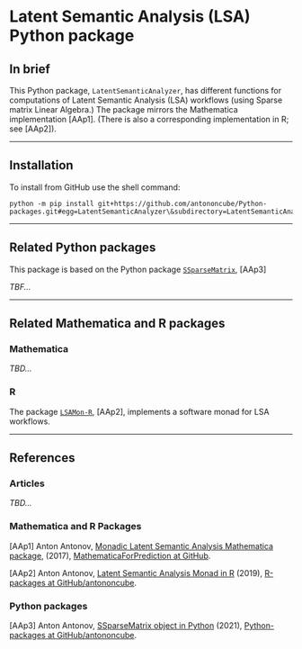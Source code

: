 # Latent Semantic Analysis (LSA) Python package 

## In brief

This Python package, `LatentSemanticAnalyzer`, has different functions for computations of 
Latent Semantic Analysis (LSA) workflows
(using Sparse matrix Linear Algebra.) The package mirrors
the Mathematica implementation [AAp1]. 
(There is also a corresponding implementation in R; see [AAp2]). 

------

## Installation

To install from GitHub use the shell command:

```shell
python -m pip install git+https://github.com/antononcube/Python-packages.git#egg=LatentSemanticAnalyzer\&subdirectory=LatentSemanticAnalyzer
```

------

## Related Python packages

This package is based on the Python package 
[`SSparseMatrix`](../SSparseMatrix/README.md), [AAp3]

*TBF...*

------

## Related Mathematica and R packages

### Mathematica

*TBD...*

### R 

The package 
[`LSAMon-R`](https://github.com/antononcube/R-packages/tree/master/LSAMon-R), 
[AAp2], implements a software monad for LSA workflows. 

------

## References

### Articles

*TBD...*

### Mathematica and R Packages 

[AAp1] Anton Antonov, 
[Monadic Latent Semantic Analysis Mathematica package](https://github.com/antononcube/MathematicaForPrediction/blob/master/MonadicProgramming/MonadicLatentSemanticAnalysis.m),
(2017),
[MathematicaForPrediction at GitHub](https://github.com/antononcube/MathematicaForPrediction).

[AAp2] Anton Antonov,
[Latent Semantic Analysis Monad in R](https://github.com/antononcube/R-packages/tree/master/LSAMon-R)
(2019),
[R-packages at GitHub/antononcube](https://github.com/antononcube/R-packages).

### Python packages

[AAp3] Anton Antonov,
[SSparseMatrix object in Python](https://github.com/antononcube/Python-packages/tree/master/SSparseMatrix)
(2021),
[Python-packages at GitHub/antononcube](https://github.com/antononcube/Python-packages).
